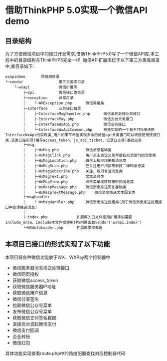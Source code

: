 借助ThinkPHP 5.0实现一个微信API demo
===============

## 目录结构
为了方便微信项目中的接口开发需求,借助ThinkPHP5.0写了一个微信API库,本工程中的目录结构与ThinkPHP5完全一样,
微信API扩展库位于以下第三方类库目录中,库目录如下:
~~~
wxapidemo       项目根目录
└─vendor                第三方类库目录
    └─wxapi             微信扩展库
        ├─api           微信接口类目录
        ├─exception     异常目录
        │    └─WXException.php      微信异常类
        ├─Interface     业务接口目录
        │    ├─InterfaceMsgHandler.php      微信消息处理业务接口
        │    ├─InterfacePay.php             微信支付业务接口
        │    ├─InterfaceWxApi.php           微信业务接口
        │    └─InterfaceWxApiCommon.php     预先实现的一个基于TP5用法的InterfaceWxApi的实现类,用户如果不希望实现多余的微信api业务接口可以直接使用该接口类,该类已经实现(缓存access_token、js_api_ticket、记录日志等)基础业务
        ├─msg
        │    ├─WxMsg.php            微信消息基础类
        │    ├─WxMsgClick.php       用户点击自定义菜单后拉取消息时的消息类
        │    ├─WxMsgLocation.php    微信上报地理未知消息类
        │    ├─WxMsgScan.php        已关注用户扫描带参数二维码消息类
        │    ├─WxMsgSubscribe.php   关注、取消关注消息类
        │    ├─WxMsgText.php        文本消息类
        │    ├─WxMsgView.php        点击菜单跳转链接时的消息类
        │    ├─WxRespMessage.php    微信消息推送回复基础类
        │    └─WxRespTextMessage.php    微信消息推送文本回复类
        ├─msghandler
        │    └─WxMsgHandler.php     微信消息推送处理类(用于微信消息推送处理接口中处理推送消息)
        │
        ├─index.php             扩展库入口文件使用扩展库前需要 include_once、include本文件或使用TP5内置函数vendor('wxapi.index')
        └─WXAutoLoader.php      扩展库类加载器

~~~

 ## 本项目已接口的形式实现了以下功能

 本项目将各种微信功能放于WX、WXPay两个控制器中

+ 微信服务器消息推送处理接口
+ 微信网页授权
+ 获取微信access_token
+ 获取微信服务器IP地址
+ 获取微信用户信息
+ 微信分享签名
+ 拉取微信公众号菜单
+ 发布微信公众号菜单
+ 获取微信支付签名数据
+ 直接后台调起微信支付
+ 微信支付回调
+ 企业转账
+ 微信红包

具体功能实现查看route.php中的路由配置查找对应控制器代码